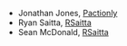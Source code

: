 - Jonathan Jones, [Pactionly](https://github.com/Pactionly)
- Ryan Saitta, [RSaitta](https://github.com/RSaitta)
- Sean McDonald, [RSaitta](https://github.com/sjmcdonald)
